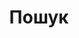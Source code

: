 ---
title: "Пошук"
slug: "пошук"
layout: "search"
outputs:
    - html
    - json
menu:
    main:
        weight: 3
        params: 
            icon: search
---